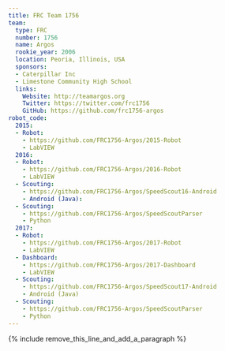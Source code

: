 ```yaml
---
title: FRC Team 1756
team:
  type: FRC
  number: 1756
  name: Argos
  rookie_year: 2006
  location: Peoria, Illinois, USA
  sponsors:
  - Caterpillar Inc
  - Limestone Community High School
  links:
    Website: http://teamargos.org
    Twitter: https://twitter.com/frc1756
    GitHub: https://github.com/frc1756-argos
robot_code:
  2015:
  - Robot:
    - https://github.com/FRC1756-Argos/2015-Robot
    - LabVIEW
  2016:
  - Robot:
    - https://github.com/FRC1756-Argos/2016-Robot
    - LabVIEW
  - Scouting:
    - https://github.com/FRC1756-Argos/SpeedScout16-Android
    - Android (Java):
  - Scouting:
    - https://github.com/FRC1756-Argos/SpeedScoutParser
    - Python
  2017:
  - Robot:
    - https://github.com/FRC1756-Argos/2017-Robot
    - LabVIEW
  - Dashboard:
    - https://github.com/FRC1756-Argos/2017-Dashboard
    - LabVIEW
  - Scouting:
    - https://github.com/FRC1756-Argos/SpeedScout17-Android
    - Android (Java)
  - Scouting:
    - https://github.com/FRC1756-Argos/SpeedScoutParser
    - Python
---
```


{% include remove_this_line_and_add_a_paragraph %}